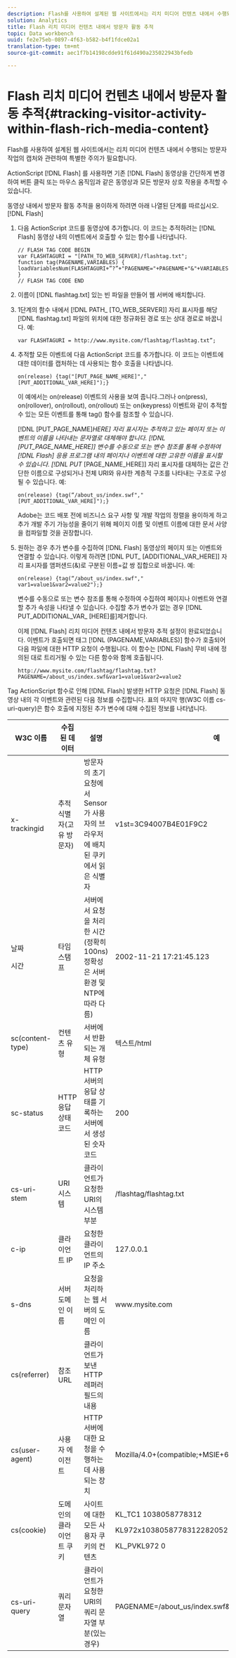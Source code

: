 ```yaml
---
description: Flash를 사용하여 설계된 웹 사이트에서는 리치 미디어 컨텐츠 내에서 수행되는 방문자 작업의 캡처와 관련하여 특별한 주의가 필요합니다.
solution: Analytics
title: Flash 리치 미디어 컨텐츠 내에서 방문자 활동 추적
topic: Data workbench
uuid: fe2e75eb-0897-4f63-b582-b4f1fdce02a1
translation-type: tm+mt
source-git-commit: aec1f7b14198cdde91f61d490a235022943bfedb

---
```



# Flash 리치 미디어 컨텐츠 내에서 방문자 활동 추적{#tracking-visitor-activity-within-flash-rich-media-content}

Flash를 사용하여 설계된 웹 사이트에서는 리치 미디어 컨텐츠 내에서 수행되는 방문자 작업의 캡처와 관련하여 특별한 주의가 필요합니다.

ActionScript [!DNL Flash] 를 사용하면 기존 [!DNL Flash] 동영상을 간단하게 변경하여 버튼 클릭 또는 마우스 움직임과 같은 동영상과 모든 방문자 상호 작용을 추적할 수 있습니다.

동영상 내에서 방문자 활동 추적을 용이하게 하려면 아래 나열된 단계를 따르십시오. [!DNL Flash]

1. 다음 ActionScript 코드를 동영상에 추가합니다. 이 코드는 추적하려는 [!DNL Flash] 동영상 내의 이벤트에서 호출할 수 있는 함수를 나타냅니다.

   ```
   // FLASH TAG CODE BEGIN 
   var FLASHTAGURI = "[PATH_TO_WEB_SERVER]/flashtag.txt"; 
   function tag(PAGENAME,VARIABLES) { 
   loadVariablesNum(FLASHTAGURI+”?”+"PAGENAME="+PAGENAME+"&"+VARIABLES,0); 
   } 
   // FLASH TAG CODE END
   ```

1. 이름이 [!DNL flashtag.txt] 있는 빈 파일을 만들어 웹 서버에 배치합니다.
1. 1단계의 함수 내에서 [!DNL PATH_ [TO_WEB_SERVER]] 자리 표시자를 해당 [!DNL flashtag.txt] 파일의 위치에 대한 정규화된 경로 또는 상대 경로로 바꿉니다. 예:

   ```
   var FLASHTAGURI = http://www.mysite.com/flashtag/flashtag.txt”;
   ```

1. 추적할 모든 이벤트에 다음 ActionScript 코드를 추가합니다. 이 코드는 이벤트에 대한 데이터를 캡처하는 데 사용되는 함수 호출을 나타냅니다.

   ```
   on(release) {tag("[PUT_PAGE_NAME_HERE]","[PUT_ADDITIONAL_VAR_HERE]");}
   ```

   이 예에서는 on(release) 이벤트의 사용을 보여 줍니다.그러나 on(press), on(rollover), on(rollout), on(rollout) 또는 on(keypress) 이벤트와 같이 추적할 수 있는 모든 이벤트를 통해 tag() 함수를 참조할 수 있습니다.

   [!DNL [PUT_PAGE_NAME]_HERE] 자리 표시자는 추적하고 있는 페이지 또는 이벤트의 이름을 나타내는 문자열로 대체해야 합니다. [!DNL [PUT_PAGE_NAME_HERE]] 변수를 수동으로 또는 변수 참조를 통해 수정하여 [!DNL Flash] 응용 프로그램 내의 페이지나 이벤트에 대한 고유한 이름을 표시할 수 있습니다. [!DNL PUT_ [PAGE_NAME_HERE]] 자리 표시자를 대체하는 값은 간단한 이름으로 구성되거나 전체 URI와 유사한 계층적 구조를 나타내는 구조로 구성될 수 있습니다. 예:

   ```
   on(release) {tag(“/about_us/index.swf","[PUT_ADDITIONAL_VAR_HERE]");}
   ```

   Adobe는 코드 배포 전에 비즈니스 요구 사항 및 개발 작업의 정렬을 용이하게 하고 추가 개발 주기 가능성을 줄이기 위해 페이지 이름 및 이벤트 이름에 대한 문서 사양을 컴파일할 것을 권장합니다.

1. 원하는 경우 추가 변수를 수집하여 [!DNL Flash] 동영상의 페이지 또는 이벤트와 연결할 수 있습니다. 이렇게 하려면 [!DNL PUT_ [ADDITIONAL_VAR_HERE]] 자리 표시자를 앰퍼샌드(&amp;)로 구분된 이름=값 쌍 집합으로 바꿉니다. 예:

   ```
   on(release) {tag(“/about_us/index.swf"," var1=value1&var2=value2");}
   ```

   변수를 수동으로 또는 변수 참조를 통해 수정하여 수집하여 페이지나 이벤트와 연결할 추가 속성을 나타낼 수 있습니다. 수집할 추가 변수가 없는 경우 [!DNL PUT_ADDITIONAL_VAR_ [HERE]를]제거합니다.

   이제 [!DNL Flash] 리치 미디어 컨텐츠 내에서 방문자 추적 설정이 완료되었습니다. 이벤트가 호출되면 태그 [!DNL (PAGENAME,VARIABLES)] 함수가 호출되어 다음 파일에 대한 HTTP 요청이 수행됩니다. 이 함수는 [!DNL Flash] 무비 내에 정의된 대로 트리거될 수 있는 다른 함수와 함께 호출됩니다.

   ```
   http://www.mysite.com/flashtag/flashtag.txt?PAGENAME=/about_us/index.swf&var1=value1&var2=value2
   ```

Tag ActionScript 함수로 인해 [!DNL Flash] 발생한 HTTP 요청은 [!DNL Flash] 동영상 내의 각 이벤트와 관련된 다음 정보를 수집합니다. 표의 마지막 행(W3C 이름 cs-uri-query)은 함수 호출에 지정된 추가 변수에 대해 수집된 정보를 나타냅니다.

<table id="table_A7ED9D38F36B4405947B2F48EA94D3C4"> 
 <thead> 
  <tr> 
   <th colname="col1" class="entry"> W3C 이름 </th> 
   <th colname="col2" class="entry"> 수집된 데이터 </th> 
   <th colname="col3" class="entry"> 설명 </th> 
   <th colname="col4" class="entry"> 예 </th> 
  </tr> 
 </thead>
 <tbody> 
  <tr> 
   <td colname="col1"> x-trackingid </td> 
   <td colname="col2"> 추적 식별자(고유 방문자) </td> 
   <td colname="col3"> 방문자의 초기 요청에서 Sensor가 사용자의 브라우저에 배치된 <span class="wintitle"> 쿠키에서 </span> 읽은 식별자 </td> 
   <td colname="col4"> v1st=3C94007B4E01F9C2 </td> 
  </tr> 
  <tr> 
   <td colname="col1"> <p>날짜 </p> <p>시간 </p> </td> 
   <td colname="col2"> 타임스탬프 </td> 
   <td colname="col3"> 서버에서 요청을 처리한 시간(정확히 100ns)정확성은 서버 환경 및 NTP에 따라 다름) </td> 
   <td colname="col4"> 2002-11-21 17:21:45.123 </td> 
  </tr> 
  <tr> 
   <td colname="col1"> sc(content-type) </td> 
   <td colname="col2"> 컨텐츠 유형 </td> 
   <td colname="col3"> 서버에서 반환되는 개체 유형 </td> 
   <td colname="col4"> 텍스트/html </td> 
  </tr> 
  <tr> 
   <td colname="col1"> sc-status </td> 
   <td colname="col2"> HTTP 응답 상태 코드 </td> 
   <td colname="col3"> HTTP 서버의 응답 상태를 기록하는 서버에서 생성된 숫자 코드 </td> 
   <td colname="col4"> 200 </td> 
  </tr> 
  <tr> 
   <td colname="col1"> cs-uri-stem </td> 
   <td colname="col2"> URI 시스템 </td> 
   <td colname="col3"> 클라이언트가 요청한 URI의 시스템 부분 </td> 
   <td colname="col4"> /flashtag/flashtag.txt </td> 
  </tr> 
  <tr> 
   <td colname="col1"> c-ip </td> 
   <td colname="col2"> 클라이언트 IP </td> 
   <td colname="col3"> 요청한 클라이언트의 IP 주소 </td> 
   <td colname="col4"> 127.0.0.1 </td> 
  </tr> 
  <tr> 
   <td colname="col1"> s-dns </td> 
   <td colname="col2"> 서버 도메인 이름 </td> 
   <td colname="col3"> 요청을 처리하는 웹 서버의 도메인 이름 </td> 
   <td colname="col4"> www.mysite.com </td> 
  </tr> 
  <tr> 
   <td colname="col1"> cs(referrer) </td> 
   <td colname="col2"> 참조 URL </td> 
   <td colname="col3"> 클라이언트가 보낸 HTTP 레퍼러 필드의 내용 </td> 
   <td colname="col4"></td> 
  </tr> 
  <tr> 
   <td colname="col1"> cs(user-agent) </td> 
   <td colname="col2"> 사용자 에이전트 </td> 
   <td colname="col3"> HTTP 서버에 대한 요청을 수행하는 데 사용되는 장치 </td> 
   <td colname="col4"> Mozilla/4.0+(compatible;+MSIE+6.0;+Windows+NT+5.1) </td> 
  </tr> 
  <tr> 
   <td colname="col1"> cs(cookie) </td> 
   <td colname="col2"> 도메인의 클라이언트 쿠키 </td> 
   <td colname="col3"> 사이트에 대한 모든 사용자 쿠키의 컨텐츠 </td> 
   <td colname="col4"> <p>KL_TC1 1038058778312 </p> <p>KL972x1038058778312282052 </p> <p>KL_PVKL972 0 </p> </td> 
  </tr> 
  <tr> 
   <td colname="col1"> cs-uri-query </td> 
   <td colname="col2"> 쿼리 문자열 </td> 
   <td colname="col3"> 클라이언트가 요청한 URI의 쿼리 문자열 부분(있는 경우) </td> 
   <td colname="col4"> PAGENAME=/about_us/index.swf&amp;var1=value1&amp;var2=value2 </td> 
  </tr> 
 </tbody> 
</table>

